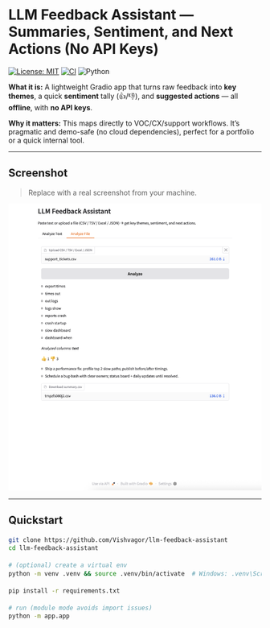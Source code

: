 # LLM Feedback Assistant — Summaries, Sentiment, and Next Actions (No API Keys)

[![License: MIT](https://img.shields.io/badge/License-MIT-yellow.svg)](LICENSE)
[![CI](https://github.com/Vishvagor/llm-feedback-assistant/actions/workflows/smoke.yml/badge.svg)](../../actions/workflows/smoke.yml)
![Python](https://img.shields.io/badge/Python-3.10+-blue.svg)

**What it is:** A lightweight Gradio app that turns raw feedback into **key themes**, a quick **sentiment** tally (👍/👎), and **suggested actions** — all **offline**, with **no API keys**.

**Why it matters:** This maps directly to VOC/CX/support workflows. It’s pragmatic and demo-safe (no cloud dependencies), perfect for a portfolio or a quick internal tool.

---

## Screenshot

> Replace with a real screenshot from your machine.

<img src="assets/screenshot.png" width="900" alt="App screenshot" />

---

## Quickstart

```bash
git clone https://github.com/Vishvagor/llm-feedback-assistant
cd llm-feedback-assistant

# (optional) create a virtual env
python -m venv .venv && source .venv/bin/activate  # Windows: .venv\Scripts\Activate

pip install -r requirements.txt

# run (module mode avoids import issues)
python -m app.app
